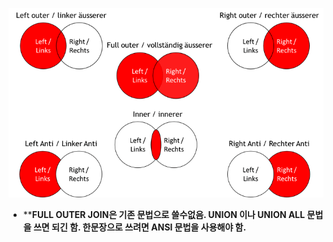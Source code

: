 
![join 종류](../images/join.png)


* **__FULL OUTER JOIN__**은 기존 문법으로 쓸수없음. UNION 이나 UNION ALL 문법을 쓰면 되긴 함. 한문장으로 쓰려면 ANSI 문법을 사용해야 함.**
